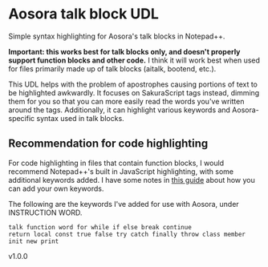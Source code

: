 # Aosora talk block UDL
Simple syntax highlighting for Aosora's talk blocks in Notepad++.

**Important: this works best for talk blocks only, and doesn't properly support function blocks and other code.** I think it will work best when used for files primarily made up of talk blocks (aitalk, bootend, etc.).

This UDL helps with the problem of apostrophes causing portions of text to be highlighted awkwardly. It focuses on SakuraScript tags instead, dimming them for you so that you can more easily read the words you've written around the tags. Additionally, it can highlight various keywords and Aosora-specific syntax used in talk blocks.


## Recommendation for code highlighting
For code highlighting in files that contain function blocks, I would recommend Notepad++'s built in JavaScript highlighting, with some additional keywords added. I have some notes in [this guide](https://ukagaka.zichqec.com/guide/notepad_tips_to_improve_your_ghost_dev_experience#syntax_highlighting) about how you can add your own keywords. 

The following are the keywords I've added for use with Aosora, under INSTRUCTION WORD.

```
talk function word for while if else break continue
return local const true false try catch finally throw class member
init new print
```

v1.0.0